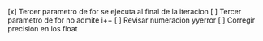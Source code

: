 
[x] Tercer parametro de for se ejecuta al final de la iteracion
[ ] Tercer parametro de for no admite i++
[ ] Revisar numeracion yyerror
[ ] Corregir precision en los float
